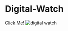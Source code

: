 # Digital-Watch
[Click Me!](https://kaplanh.github.io/Digital-Watch/)
![digital watch](https://github.com/kaplanh/Digital-Watch/assets/101884444/77bf2e3d-5cfc-45ef-b340-1691785c7925)
